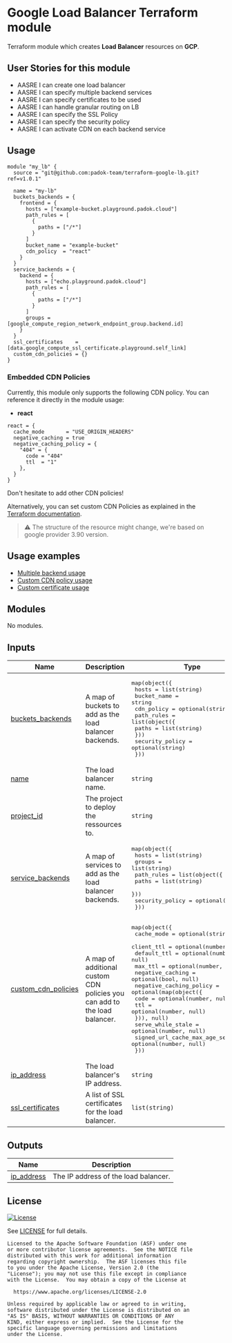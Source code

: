 # Google Load Balancer Terraform module

Terraform module which creates **Load Balancer** resources on **GCP**. 
<!-- This module is an abstraction of the [MODULE_NAME](https://github.com/a_great_module) by [@someoneverysmart](https://github.com/someoneverysmart). -->

## User Stories for this module

- AASRE I can create one load balancer
- AASRE I can specify multiple backend services
- AASRE I can specify certificates to be used
- AASRE I can handle granular routing on LB
- AASRE I can specify the SSL Policy
- AASRE I can specify the security policy
- AASRE I can activate CDN on each backend service

## Usage

```hcl
module "my_lb" {
  source = "git@github.com:padok-team/terraform-google-lb.git?ref=v1.0.1"

  name = "my-lb"
  buckets_backends = {
    frontend = {
      hosts = ["example-bucket.playground.padok.cloud"]
      path_rules = [
        {
          paths = ["/*"]
        }
      ]
      bucket_name = "example-bucket"
      cdn_policy  = "react"
    }
  }
  service_backends = {
    backend = {
      hosts = ["echo.playground.padok.cloud"]
      path_rules = [
        {
          paths = ["/*"]
        }
      ]
      groups = [google_compute_region_network_endpoint_group.backend.id]
    }
  }
  ssl_certificates    = [data.google_compute_ssl_certificate.playground.self_link]
  custom_cdn_policies = {}
}
```

### Embedded CDN Policies

Currently, this module only supports the following CDN policy. You can reference it directly in the module usage:

- **react**

```hcl
react = {
  cache_mode       = "USE_ORIGIN_HEADERS"
  negative_caching = true
  negative_caching_policy = {
    "404" = {
      code = "404"
      ttl  = "1"
    },
  }
}
```

Don't hesitate to add other CDN policies!

Alternatively, you can set custom CDN Policies as explained in the [Terraform documentation](https://registry.terraform.io/providers/hashicorp/google/latest/docs/resources/compute_backend_bucket#cdn_policy).

> :warning: The structure of the resource might change, we're based on google provider 3.90 version.

## Usage examples

- [Multiple backend usage](examples/multi-backend-lb/main.tf)
- [Custom CDN policy usage](examples/custom-cdn-policy/main.tf)
- [Custom certificate usage](examples/lb-with-custom-certificate/main.tf)

<!-- BEGIN_TF_DOCS -->
## Modules

No modules.

## Inputs

| Name | Description | Type | Default | Required |
|------|-------------|------|---------|:--------:|
| <a name="input_buckets_backends"></a> [buckets\_backends](#input\_buckets\_backends) | A map of buckets to add as the load balancer backends. | <pre>map(object({<br>    hosts       = list(string)<br>    bucket_name = string<br>    cdn_policy  = optional(string)<br>    path_rules = list(object({<br>      paths = list(string)<br>    }))<br>    security_policy = optional(string)<br>  }))</pre> | n/a | yes |
| <a name="input_name"></a> [name](#input\_name) | The load balancer name. | `string` | n/a | yes |
| <a name="input_project_id"></a> [project\_id](#input\_project\_id) | The project to deploy the ressources to. | `string` | n/a | yes |
| <a name="input_service_backends"></a> [service\_backends](#input\_service\_backends) | A map of services to add as the load balancer backends. | <pre>map(object({<br>    hosts  = list(string)<br>    groups = list(string)<br>    path_rules = list(object({<br>      paths = list(string)<br>    }))<br>    security_policy = optional(string)<br>  }))</pre> | n/a | yes |
| <a name="input_custom_cdn_policies"></a> [custom\_cdn\_policies](#input\_custom\_cdn\_policies) | A map of additional custom CDN policies you can add to the load balancer. | <pre>map(object({<br>    cache_mode       = optional(string, null)<br>    client_ttl       = optional(number, null)<br>    default_ttl      = optional(number, null)<br>    max_ttl          = optional(number, null)<br>    negative_caching = optional(bool, null)<br>    negative_caching_policy = optional(map(object({<br>      code = optional(number, null)<br>      ttl  = optional(number, null)<br>    })), null)<br>    serve_while_stale            = optional(number, null)<br>    signed_url_cache_max_age_sec = optional(number, null)<br>  }))</pre> | `{}` | no |
| <a name="input_ip_address"></a> [ip\_address](#input\_ip\_address) | The load balancer's IP address. | `string` | `""` | no |
| <a name="input_ssl_certificates"></a> [ssl\_certificates](#input\_ssl\_certificates) | A list of SSL certificates for the load balancer. | `list(string)` | `[]` | no |

## Outputs

| Name | Description |
|------|-------------|
| <a name="output_ip_address"></a> [ip\_address](#output\_ip\_address) | The IP address of the load balancer. |
<!-- END_TF_DOCS -->

## License

[![License](https://img.shields.io/badge/License-Apache%202.0-blue.svg)](https://opensource.org/licenses/Apache-2.0)

See [LICENSE](LICENSE) for full details.

```text
Licensed to the Apache Software Foundation (ASF) under one
or more contributor license agreements.  See the NOTICE file
distributed with this work for additional information
regarding copyright ownership.  The ASF licenses this file
to you under the Apache License, Version 2.0 (the
"License"); you may not use this file except in compliance
with the License.  You may obtain a copy of the License at

  https://www.apache.org/licenses/LICENSE-2.0

Unless required by applicable law or agreed to in writing,
software distributed under the License is distributed on an
"AS IS" BASIS, WITHOUT WARRANTIES OR CONDITIONS OF ANY
KIND, either express or implied.  See the License for the
specific language governing permissions and limitations
under the License.
```
